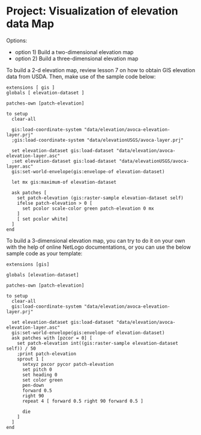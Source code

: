 # Project: Visualization of elevation data Map

Options:
- option 1) Build a two-dimensional elevation map
- option 2) Build a three-dimensional elevation map

To build a 2-d elevation map, review lesson 7 on
how to obtain GIS elevation data from USDA. Then,
make use of the sample code below:

```
extensions [ gis ]
globals [ elevation-dataset ]

patches-own [patch-elevation]

to setup
  clear-all

  gis:load-coordinate-system "data/elevation/avoca-elevation-layer.prj"
  ;gis:load-coordinate-system "data/elevationUSGS/avoca-layer.prj"

  set elevation-dataset gis:load-dataset "data/elevation/avoca-elevation-layer.asc"
  ;set elevation-dataset gis:load-dataset "data/elevationUSGS/avoca-layer.asc"
  gis:set-world-envelope(gis:envelope-of elevation-dataset)

  let mx gis:maximum-of elevation-dataset

  ask patches [
    set patch-elevation (gis:raster-sample elevation-dataset self)
    ifelse patch-elevation > 0 [
      set pcolor scale-color green patch-elevation 0 mx
    ]
    [ set pcolor white]
  ]
end
```

To build a 3-dimensional elevation map, you can try to
do it on your own with the help of online NetLogo documentations,
or you can use the below sample code as your template:

```
extensions [gis]

globals [elevation-dataset]

patches-own [patch-elevation]

to setup
  clear-all
  gis:load-coordinate-system "data/elevation/avoca-elevation-layer.prj"

  set elevation-dataset gis:load-dataset "data/elevation/avoca-elevation-layer.asc"
  gis:set-world-envelope(gis:envelope-of elevation-dataset)
  ask patches with [pzcor = 0] [
    set patch-elevation int((gis:raster-sample elevation-dataset self)) / 50
    ;print patch-elevation
    sprout 1 [
      setxyz pxcor pycor patch-elevation
      set pitch 0
      set heading 0
      set color green
      pen-down
      forward 0.5
      right 90
      repeat 4 [ forward 0.5 right 90 forward 0.5 ]

      die
    ]
  ]
end
```

